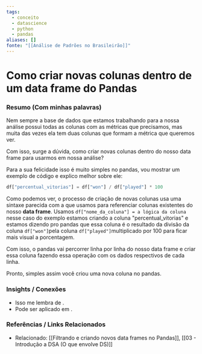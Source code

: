 ```yaml
---
tags:
  - conceito
  - datascience
  - python
  - pandas
aliases: []
fonte: "[[Análise de Padrões no Brasileirão]]"
---
```


# Como criar novas colunas dentro de um data frame do Pandas

### Resumo (Com minhas palavras)
Nem sempre a base de dados que estamos trabalhando para a nossa análise possui todas as colunas com as métricas que precisamos, mas muita das vezes ela tem duas colunas que formam a métrica que queremos ver. 

Com isso, surge a dúvida, como criar novas colunas dentro do nosso data frame para usarmos em nossa análise?

Para a sua felicidade isso é muito simples no pandas, vou mostrar um exemplo de código e explico melhor sobre ele: 
```python
df["percentual_vitorias"] = df["won"] / df["played"] * 100
```

Como podemos ver, o processo de criação de novas colunas usa uma sintaxe parecida com a que usamos para referenciar colunas existentes do nosso **data frame**. Usamos `df["nome_da_coluna"] = a lógica da coluna` nesse caso do exemplo estamos criando a coluna "percentual_vitorias" e estamos dizendo pro pandas que essa coluna é o resultado da divisão da coluna `df["won"]`pela coluna `df["played"]`multiplicado por 100 para ficar mais visual a porcentagem. 

Com isso, o pandas vai percorrer linha por linha do nosso data frame e criar essa coluna fazendo essa operação com os dados respectivos de cada linha.

Pronto, simples assim você criou uma nova coluna no pandas.


### Insights / Conexões
- Isso me lembra de .
- Pode ser aplicado em .

### Referências / Links Relacionados
- Relacionado: [[Filtrando e criando novos data frames no Pandas]], [[03 - Introdução a DSA (O que envolve DS)]]